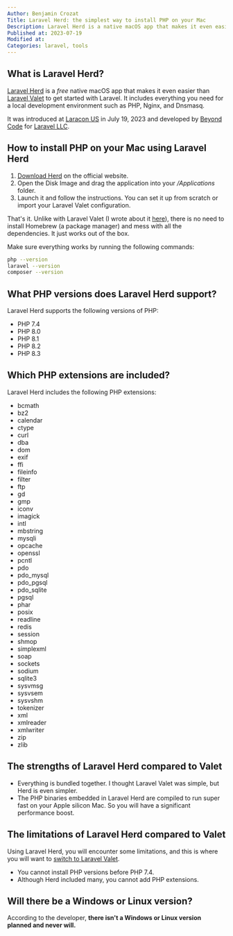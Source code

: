 ```yaml
---
Author: Benjamin Crozat
Title: Laravel Herd: the simplest way to install PHP on your Mac
Description: Laravel Herd is a native macOS app that makes it even easier than Laravel Valet to get started with the framework.
Published at: 2023-07-19
Modified at: 
Categories: laravel, tools
---
```


## What is Laravel Herd?

[Laravel Herd](https://herd.laravel.com) is a *free* native macOS app that makes it even easier than [Laravel Valet](https://benjamincrozat.com/install-php-mac-laravel-valet) to get started with Laravel. It includes everything you need for a local development environment such as PHP, Nginx, and Dnsmasq.

It was introduced at [Laracon US](https://laracon.us) in July 19, 2023 and developed by [Beyond Code](https://beyondco.de) for [Laravel LLC](https://laravel.com).

## How to install PHP on your Mac using Laravel Herd

1. [Download Herd](https://herd.laravel.com/download) on the official website.
2. Open the Disk Image and drag the application into your */Applications* folder.
3. Launch it and follow the instructions. You can set it up from scratch or import your Laravel Valet configuration.

That's it. Unlike with Laravel Valet (I wrote about it [here](https://benjamincrozat.com/install-php-mac-laravel-valet)), there is no need to install Homebrew (a package manager) and mess with all the dependencies. It just works out of the box.

Make sure everything works by running the following commands:

```bash
php --version
laravel --version
composer --version
```

## What PHP versions does Laravel Herd support?

Laravel Herd supports the following versions of PHP:
- PHP 7.4
- PHP 8.0
- PHP 8.1
- PHP 8.2
- PHP 8.3

## Which PHP extensions are included?

Laravel Herd includes the following PHP extensions:
- bcmath
- bz2
- calendar
- ctype
- curl
- dba
- dom
- exif
- ffi
- fileinfo
- filter
- ftp
- gd
- gmp
- iconv
- imagick
- intl
- mbstring
- mysqli
- opcache
- openssl
- pcntl
- pdo
- pdo_mysql
- pdo_pgsql
- pdo_sqlite
- pgsql
- phar
- posix
- readline
- redis
- session
- shmop
- simplexml
- soap
- sockets
- sodium
- sqlite3
- sysvmsg
- sysvsem
- sysvshm
- tokenizer
- xml
- xmlreader
- xmlwriter
- zip
- zlib

## The strengths of Laravel Herd compared to Valet

- Everything is bundled together. I thought Laravel Valet was simple, but Herd is even simpler.
- The PHP binaries embedded in Laravel Herd are compiled to run super fast on your Apple silicon Mac. So you will have a significant performance boost.

## The limitations of Laravel Herd compared to Valet

Using Laravel Herd, you will encounter some limitations, and this is where you will want to [switch to Laravel Valet](https://benjamincrozat.com/install-php-mac-laravel-valet).

- You cannot install PHP versions before PHP 7.4.
- Although Herd included many, you cannot add PHP extensions.

## Will there be a Windows or Linux version?

According to the developer, **there isn't a Windows or Linux version planned and never will.**

